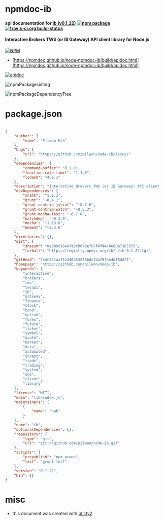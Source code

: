 # npmdoc-ib

#### api documentation for  [ib (v0.1.22)](https://github.com/pilwon/node-ib)  [![npm package](https://img.shields.io/npm/v/npmdoc-ib.svg?style=flat-square)](https://www.npmjs.org/package/npmdoc-ib) [![travis-ci.org build-status](https://api.travis-ci.org/npmdoc/node-npmdoc-ib.svg)](https://travis-ci.org/npmdoc/node-npmdoc-ib)

#### Interactive Brokers TWS (or IB Gateway) API client library for Node.js

[![NPM](https://nodei.co/npm/ib.png?downloads=true&downloadRank=true&stars=true)](https://www.npmjs.com/package/ib)

- [https://npmdoc.github.io/node-npmdoc-ib/build/apidoc.html](https://npmdoc.github.io/node-npmdoc-ib/build/apidoc.html)

[![apidoc](https://npmdoc.github.io/node-npmdoc-ib/build/screenCapture.buildCi.browser.%252Ftmp%252Fbuild%252Fapidoc.html.png)](https://npmdoc.github.io/node-npmdoc-ib/build/apidoc.html)

![npmPackageListing](https://npmdoc.github.io/node-npmdoc-ib/build/screenCapture.npmPackageListing.svg)

![npmPackageDependencyTree](https://npmdoc.github.io/node-npmdoc-ib/build/screenCapture.npmPackageDependencyTree.svg)



# package.json

```json

{
    "author": {
        "name": "Pilwon Huh"
    },
    "bugs": {
        "url": "https://github.com/pilwon/node-ib/issues"
    },
    "dependencies": {
        "command-buffer": "0.1.0",
        "function-rate-limit": "1.1.0",
        "lodash": "4.6.1"
    },
    "description": "Interactive Brokers TWS (or IB Gateway) API client library for Node.js",
    "devDependencies": {
        "chalk": "^1.1.3",
        "grunt": "~0.4.1",
        "grunt-contrib-jshint": "~0.7.0",
        "grunt-contrib-watch": "~0.5.3",
        "grunt-mocha-test": "~0.7.0",
        "matchdep": "~0.3.0",
        "mocha": "~1.13.0",
        "moment": "~2.4.0"
    },
    "directories": {},
    "dist": {
        "shasum": "0e389616497e9cb073e707f4f447b660a7165375",
        "tarball": "https://registry.npmjs.org/ib/-/ib-0.1.22.tgz"
    },
    "gitHead": "2e4c531aaf12440b832f86de2ba78fbb4df8d4ff",
    "homepage": "https://github.com/pilwon/node-ib",
    "keywords": [
        "interactive",
        "brokers",
        "tws",
        "twsapi",
        "ib",
        "gateway",
        "finance",
        "stock",
        "bond",
        "option",
        "forex",
        "future",
        "ticker",
        "symbol",
        "quote",
        "market",
        "data",
        "automated",
        "invest",
        "trade",
        "trading",
        "system",
        "api",
        "client",
        "library"
    ],
    "license": "MIT",
    "main": "lib/index.js",
    "maintainers": [
        {
            "name": "huh"
        }
    ],
    "name": "ib",
    "optionalDependencies": {},
    "repository": {
        "type": "git",
        "url": "git://github.com/pilwon/node-ib.git"
    },
    "scripts": {
        "prepublish": "npm prune",
        "test": "grunt test"
    },
    "version": "0.1.22",
    "bin": {}
}
```



# misc
- this document was created with [utility2](https://github.com/kaizhu256/node-utility2)
